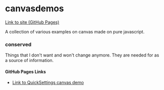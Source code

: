 # canvasdemos

[Link to site (GitHub Pages)](https://gedelborius.github.io/canvasdemos/)

A collection of various examples on canvas made on pure javascript.

### conserved

Things that I don't want and won't change anymore. They are needed for as a source of information.

#### GitHub Pages Links

- [Link to QuickSettings canvas demo](./conserved/quick_settings_canvas_demo/index.html)
